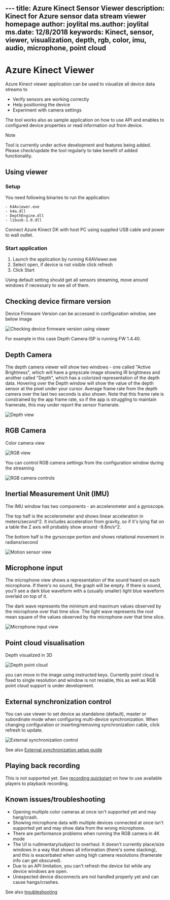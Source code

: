 ﻿﻿---title: Azure Kinect Sensor Viewerdescription: Kinect for Azure sensor data stream viewer homepageauthor: joylitalms.author: joylitalms.date: 12/8/2018keywords: Kinect, sensor, viewer, visualization, depth, rgb, color, imu, audio, microphone, point cloud---# Azure Kinect ViewerAzure Kinect viewer application can be used to visualize all device data streams to* Verify sensors are working correctly* Help positioning the device* Experiment with camera settingsThe tool works also as sample application on how to use API and enables to configured device properties or read information out from device.>[!NOTE]>Tool is currently under active development and features being added. Please check/update the tool regularly to take benefit of added functionality.## Using viewer### SetupYou need following binaries to run the application:```- K4Aviewer.exe - k4a.dll - DepthEngine.dll - libusb-1.0.dll```Connect Azure Kinect DK with host PC using supplied USB cable and power to wall outlet.### Start application1. Launch the application by running K4AViewer.exe2. Select open, if device is not visible click refresh 3. Click Start Using default setting should get all sensors streaming, move around windows if necessary to see all of them.## Checking device firmare versionDevice Firmware Version can be accessed in configuration window, see below image![Checking device firmware version using viewer](media/AzureKinectViewer-FWversion.png)For example in this case Depth Camera ISP is running FW 1.4.40.## Depth CameraThe depth camera viewer will show two windows - one called "Active Brightness", which will have a greyscaleimage showing IR brightness and another called "Depth", which has a colorized representation of the depth data.Hovering over the Depth window will show the value of the depth sensor at the pixel under your cursor.Average frame rate from the depth camera over the last two seconds is also shown.Note that this frame rate is constrained by the app frame rate, so if the app is struggling to maintain framerate, this may under report the sensor framerate.![Depth view](media/K4AViewer-Depth.png)## RGB CameraColor camera view![RGB view](media/K4AViewer-RGB.png)You can control RGB camera settings from the configuration window during the streaming![RGB camera controls](media/azurekinectviewer-rgbcontrols.png)## Inertial Measurement Unit (IMU)The IMU window has two components - an accelerometer and a gyroscope.The top half is the accelerometer and shows linear acceleration in meters/second^2.  It includes accelerationfrom gravity, so if it's lying flat on a table the Z axis will probably show around -9.8m/s^2.The bottom half is the gyrsocope portion and shows rotational movement in radians/second![Motion sensor view](media/AzureKinectViewer-IMU.png)## Microphone inputThe microphone view shows a representation of the sound heard on each microphone.  If there's no sound, the graphwill be empty.  If there is sound, you'll see a dark blue waveform with a (usually smaller) light blue waveformoverlaid on top of it.The dark wave represents the minimum and maximum values observed by the microphone over that time slice.  The lightwave represents the root mean square of the values observed by the microphone over that time slice.![Microphone input view](media/K4AViewer-Mic.png)## Point cloud visualisationDepth visualized in 3D![Depth point cloud](media/azurekinectviewer-depthpointcloud.png)you can move in the image using instructed keys. Currently point cloud is fixed to single resolution and window is not resiable, this as well as RGB point cloud support is under development.## External synchronization controlYou can use viewer to set device as standalone (default), master or subordinate mode when configuring multi-device synchronization.When changing configuration or inserting/removing synchronization cable, click refresh to update.![External synchronization control](media/azurekinectviewer-extsync.png)See also [External synchronization setup guide](external-sync.md)## Playing back recordingThis is not supported yet. See [recording quickstart](k4a-recordplayback.md) on how to use available players to playback recording.## Known issues/troubleshooting* Opening multiple color cameras at once isn't supported yet and may hang/crash.* Showing microphone data with multiple devices connected at once isn't supported yet and may show data from the wrong microphone.* There are performance problems when running the RGB camera in 4K mode* The UI is rudimentary/subject to overhaul.  It doesn't currently place/size windows in a way that shows all information (there's some stacking), and this is exacerbated when using high camera resolutions (framerate info can get obscured).* Due to an API limitation, you can't refresh the device list while any device windows are open.* Unexpected device disconnects are not handled properly yet and can cause hangs/crashes.See also [troubleshooting](troubleshooting.md)